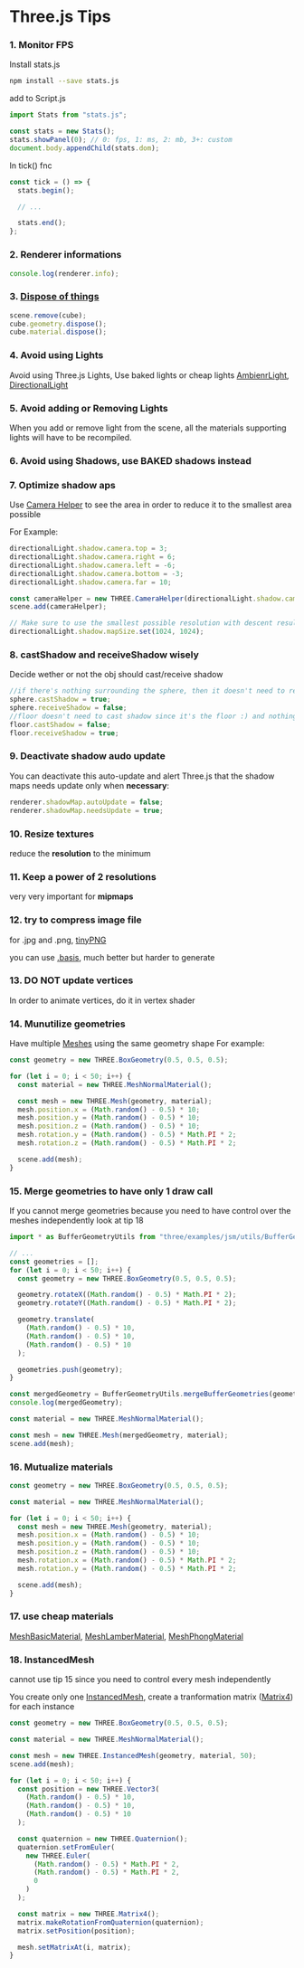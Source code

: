 # Three.js Tips

### 1. Monitor FPS

Install stats.js

```bash
npm install --save stats.js
```

add to Script.js

```javascript
import Stats from "stats.js";

const stats = new Stats();
stats.showPanel(0); // 0: fps, 1: ms, 2: mb, 3+: custom
document.body.appendChild(stats.dom);
```

In tick() fnc

```javascript
const tick = () => {
  stats.begin();

  // ...

  stats.end();
};
```

### 2. Renderer informations

```javascript
console.log(renderer.info);
```

### 3. [Dispose of things](https://threejs.org/docs/#manual/en/introduction/How-to-dispose-of-objects)

```javascript
scene.remove(cube);
cube.geometry.dispose();
cube.material.dispose();
```

### 4. Avoid using Lights

Avoid using Three.js Lights, Use baked lights or cheap lights [AmbienrLight](https://threejs.org/docs/#api/en/lights/AmbientLight), [DirectionalLight](https://threejs.org/docs/#api/en/lights/DirectionalLight)

### 5. Avoid adding or Removing Lights

When you add or remove light from the scene, all the materials supporting lights will have to be recompiled.

### 6. Avoid using Shadows, use BAKED shadows instead

### 7. Optimize shadow aps

Use [Camera Helper](https://threejs.org/docs/#api/en/helpers/CameraHelper) to see the area in order to reduce it to the smallest area possible

For Example:

```javascript
directionalLight.shadow.camera.top = 3;
directionalLight.shadow.camera.right = 6;
directionalLight.shadow.camera.left = -6;
directionalLight.shadow.camera.bottom = -3;
directionalLight.shadow.camera.far = 10;

const cameraHelper = new THREE.CameraHelper(directionalLight.shadow.camera);
scene.add(cameraHelper);

// Make sure to use the smallest possible resolution with descent result for the mapSize
directionalLight.shadow.mapSize.set(1024, 1024);
```

### 8. castShadow and receiveShadow wisely

Decide wether or not the obj should cast/receive shadow

```javascript
//if there's nothing surrounding the sphere, then it doesn't need to receive any shadow
sphere.castShadow = true;
sphere.receiveShadow = false;
//floor doesn't need to cast shadow since it's the floor :) and nothing under them
floor.castShadow = false;
floor.receiveShadow = true;
```

### 9. Deactivate shadow audo update

You can deactivate this auto-update and alert Three.js that the shadow maps needs update only when **necessary**:

```javascript
renderer.shadowMap.autoUpdate = false;
renderer.shadowMap.needsUpdate = true;
```

### 10. Resize textures

reduce the **resolution** to the minimum

### 11. Keep a power of 2 resolutions

very very important for **mipmaps**

### 12. try to compress image file

for .jpg and .png, [tinyPNG](https://tinypng.com/)

you can use [.basis](https://github.com/BinomialLLC/basis_universal), much better but harder to generate

### 13. DO NOT update vertices

In order to animate vertices, do it in vertex shader

### 14. Munutilize geometries

Have multiple [Meshes](https://threejs.org/docs/#api/en/objects/Mesh) using the same geometry shape
For example:

```javascript
const geometry = new THREE.BoxGeometry(0.5, 0.5, 0.5);

for (let i = 0; i < 50; i++) {
  const material = new THREE.MeshNormalMaterial();

  const mesh = new THREE.Mesh(geometry, material);
  mesh.position.x = (Math.random() - 0.5) * 10;
  mesh.position.y = (Math.random() - 0.5) * 10;
  mesh.position.z = (Math.random() - 0.5) * 10;
  mesh.rotation.y = (Math.random() - 0.5) * Math.PI * 2;
  mesh.rotation.z = (Math.random() - 0.5) * Math.PI * 2;

  scene.add(mesh);
}
```

### 15. Merge geometries to have only 1 draw call

If you cannot merge geometries because you need to have control over the meshes independently look at tip 18

```javascript
import * as BufferGeometryUtils from "three/examples/jsm/utils/BufferGeometryUtils.js";

// ...
const geometries = [];
for (let i = 0; i < 50; i++) {
  const geometry = new THREE.BoxGeometry(0.5, 0.5, 0.5);

  geometry.rotateX((Math.random() - 0.5) * Math.PI * 2);
  geometry.rotateY((Math.random() - 0.5) * Math.PI * 2);

  geometry.translate(
    (Math.random() - 0.5) * 10,
    (Math.random() - 0.5) * 10,
    (Math.random() - 0.5) * 10
  );

  geometries.push(geometry);
}

const mergedGeometry = BufferGeometryUtils.mergeBufferGeometries(geometries);
console.log(mergedGeometry);

const material = new THREE.MeshNormalMaterial();

const mesh = new THREE.Mesh(mergedGeometry, material);
scene.add(mesh);
```

### 16. Mutualize materials

```javascript
const geometry = new THREE.BoxGeometry(0.5, 0.5, 0.5);

const material = new THREE.MeshNormalMaterial();

for (let i = 0; i < 50; i++) {
  const mesh = new THREE.Mesh(geometry, material);
  mesh.position.x = (Math.random() - 0.5) * 10;
  mesh.position.y = (Math.random() - 0.5) * 10;
  mesh.position.z = (Math.random() - 0.5) * 10;
  mesh.rotation.x = (Math.random() - 0.5) * Math.PI * 2;
  mesh.rotation.y = (Math.random() - 0.5) * Math.PI * 2;

  scene.add(mesh);
}
```

### 17. use cheap materials

[MeshBasicMaterial](https://threejs.org/docs/#api/en/materials/MeshBasicMaterial), [MeshLamberMaterial](https://threejs.org/docs/#api/en/materials/MeshLambertMaterial), [MeshPhongMaterial](https://threejs.org/docs/#api/en/materials/MeshPhongMaterial)

### 18. InstancedMesh

cannot use tip 15 since you need to control every mesh independently

You create only one [InstancedMesh](https://threejs.org/docs/#api/en/objects/InstancedMesh), create a tranformation matrix ([Matrix4](https://threejs.org/docs/#api/en/math/Matrix4)) for each instance

```javascript
const geometry = new THREE.BoxGeometry(0.5, 0.5, 0.5);

const material = new THREE.MeshNormalMaterial();

const mesh = new THREE.InstancedMesh(geometry, material, 50);
scene.add(mesh);

for (let i = 0; i < 50; i++) {
  const position = new THREE.Vector3(
    (Math.random() - 0.5) * 10,
    (Math.random() - 0.5) * 10,
    (Math.random() - 0.5) * 10
  );

  const quaternion = new THREE.Quaternion();
  quaternion.setFromEuler(
    new THREE.Euler(
      (Math.random() - 0.5) * Math.PI * 2,
      (Math.random() - 0.5) * Math.PI * 2,
      0
    )
  );

  const matrix = new THREE.Matrix4();
  matrix.makeRotationFromQuaternion(quaternion);
  matrix.setPosition(position);

  mesh.setMatrixAt(i, matrix);
}
```
